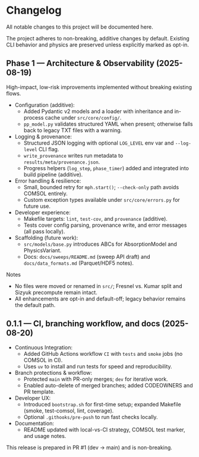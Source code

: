 # Changelog

All notable changes to this project will be documented here.

The project adheres to non-breaking, additive changes by default. Existing CLI
behavior and physics are preserved unless explicitly marked as opt-in.

## Phase 1 — Architecture & Observability (2025-08-19)

High-impact, low-risk improvements implemented without breaking existing flows.

- Configuration (additive):
  - Added Pydantic v2 models and a loader with inheritance and in-process cache under `src/core/config/`.
  - `pp_model.py` validates structured YAML when present; otherwise falls back to legacy TXT files with a warning.
- Logging & provenance:
  - Structured JSON logging with optional `LOG_LEVEL` env var and `--log-level` CLI flag.
  - `write_provenance` writes run metadata to `results/meta/provenance.json`.
  - Progress helpers (`log_step`, `phase_timer`) added and integrated into build pipeline (additive).
- Error handling & resilience:
  - Small, bounded retry for `mph.start()`; `--check-only` path avoids COMSOL entirely.
  - Custom exception types available under `src/core/errors.py` for future use.
- Developer experience:
  - Makefile targets: `lint`, `test-cov`, and `provenance` (additive).
  - Tests cover config parsing, provenance write, and error messages (all pass locally).
- Scaffolding (future work):
  - `src/models/base.py` introduces ABCs for AbsorptionModel and PhysicsVariant.
  - Docs: `docs/sweeps/README.md` (sweep API draft) and `docs/data_formats.md` (Parquet/HDF5 notes).

Notes
- No files were moved or renamed in `src/`; Fresnel vs. Kumar split and Sizyuk precompute remain intact.
- All enhancements are opt-in and default-off; legacy behavior remains the default path.

## 0.1.1 — CI, branching workflow, and docs (2025-08-20)

- Continuous Integration:
  - Added GitHub Actions workflow `CI` with `tests` and `smoke` jobs (no COMSOL in CI).
  - Uses `uv` to install and run tests for speed and reproducibility.
- Branch protections & workflow:
  - Protected `main` with PR-only merges; `dev` for iterative work.
  - Enabled auto-delete of merged branches; added CODEOWNERS and PR template.
- Developer UX:
  - Introduced `bootstrap.sh` for first-time setup; expanded Makefile (smoke, test-comsol, lint, coverage).
  - Optional `.githooks/pre-push` to run fast checks locally.
- Documentation:
  - README updated with local-vs-CI strategy, COMSOL test marker, and usage notes.

This release is prepared in PR #1 (dev → main) and is non-breaking.

